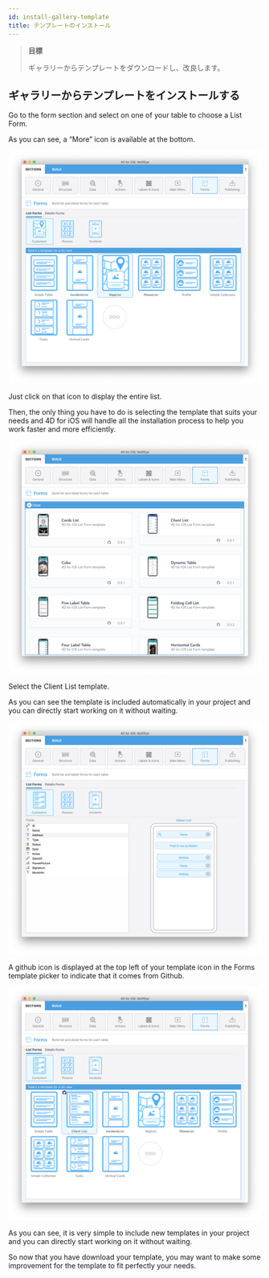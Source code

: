 ```yaml
---
id: install-gallery-template
title: テンプレートのインストール
---
```


> **目標**
> 
> ギャラリーからテンプレートをダウンロードし、改良します。

## ギャラリーからテンプレートをインストールする

Go to the form section and select on one of your table to choose a List Form.

As you can see, a “More” icon is available at the bottom.

![More template button](img/Forms-more-button.png)

Just click on that icon to display the entire list.

Then, the only thing you have to do is selecting the template that suits your needs and 4D for iOS will handle all the installation process to help you work faster and more efficiently.

![Template picker more button](img/Forms-template-gallery.png)

Select the Client List template.

As you can see the template is included automatically in your project and you can directly start working on it without waiting.

![Add template from gallery](img/use-template.png)

A github icon is displayed at the top left of your template icon in the Forms template picker to indicate that it comes from Github.

![Add template from gallery](img/indicator-template-github.png)

As you can see, it is very simple to include new templates in your project and you can directly start working on it without waiting.

So now that you have download your template, you may want to make some improvement for the template to fit perfectly your needs.





